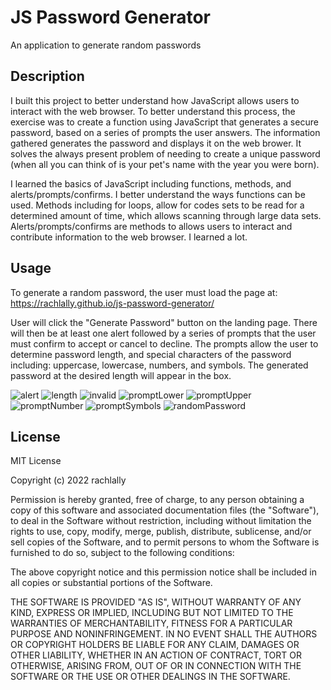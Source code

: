 # JS Password Generator
An application to generate random passwords

## Description

I built this project to better understand how JavaScript allows users to interact with the web browser.  To better understand this process, the exercise was to create a function using JavaScript that generates a secure password, based on a series of prompts the user answers. The information gathered generates the password and displays it on the web brower.  It solves the always present problem of needing to create a unique password (when all you can think of is your pet's name with the year you were born).  

I learned the basics of JavaScript including functions, methods, and alerts/prompts/confirms. I better understand the ways functions can be used.  Methods including for loops, allow for codes sets to be read for a determined amount of time, which allows scanning through large data sets. Alerts/prompts/confirms are  methods to allows users to interact and contribute information to the web browser.  I learned a lot.  

## Usage

To generate a random password, the user must load the page at: https://rachlally.github.io/js-password-generator/ 

User will click the "Generate Password" button on the landing page.  There will then be at least one alert followed by a series of prompts that the user must confirm to accept or cancel to decline.  The prompts allow the user to determine password length, and special characters of the password including: uppercase, lowercase, numbers, and symbols.  The generated password at the desired length will appear in the box.

![alert](./Assets/Alert.jpg)
![length](./Assets/Desired%20Length%20Prompt.jpg)
![invalid](./Assets/Invalid%20Entry.jpg)
![promptLower](./Assets/Prompt.jpg)
![promptUpper](./Assets/upper.jpg)
![promptNumber](./Assets/numbers.jpg)
![promptSymbols](./Assets/symbols.jpg)
![randomPassword](./Assets/Random%20Password.png)


## License

MIT License

Copyright (c) 2022 rachlally

Permission is hereby granted, free of charge, to any person obtaining a copy
of this software and associated documentation files (the "Software"), to deal
in the Software without restriction, including without limitation the rights
to use, copy, modify, merge, publish, distribute, sublicense, and/or sell
copies of the Software, and to permit persons to whom the Software is
furnished to do so, subject to the following conditions:

The above copyright notice and this permission notice shall be included in all
copies or substantial portions of the Software.

THE SOFTWARE IS PROVIDED "AS IS", WITHOUT WARRANTY OF ANY KIND, EXPRESS OR
IMPLIED, INCLUDING BUT NOT LIMITED TO THE WARRANTIES OF MERCHANTABILITY,
FITNESS FOR A PARTICULAR PURPOSE AND NONINFRINGEMENT. IN NO EVENT SHALL THE
AUTHORS OR COPYRIGHT HOLDERS BE LIABLE FOR ANY CLAIM, DAMAGES OR OTHER
LIABILITY, WHETHER IN AN ACTION OF CONTRACT, TORT OR OTHERWISE, ARISING FROM,
OUT OF OR IN CONNECTION WITH THE SOFTWARE OR THE USE OR OTHER DEALINGS IN THE
SOFTWARE.
